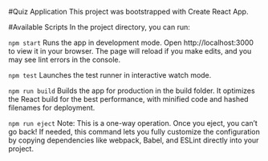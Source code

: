 #Quiz Application
This project was bootstrapped with Create React App.

#Available Scripts
In the project directory, you can run:

<code>npm start</code>
Runs the app in development mode.
Open http://localhost:3000 to view it in your browser.
The page will reload if you make edits, and you may see lint errors in the console.

<code>npm test</code>
Launches the test runner in interactive watch mode.

<code>npm run build</code>
Builds the app for production in the build folder.
It optimizes the React build for the best performance, with minified code and hashed filenames for deployment.

<code>npm run eject</code>
Note: This is a one-way operation. Once you eject, you can’t go back!
If needed, this command lets you fully customize the configuration by copying dependencies like webpack, Babel, and ESLint directly into your project.

